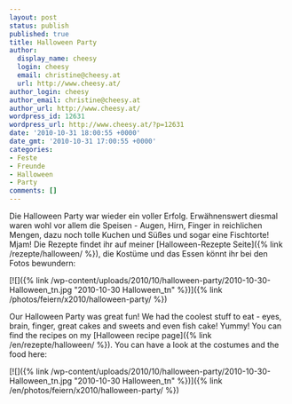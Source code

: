 ```yaml
---
layout: post
status: publish
published: true
title: Halloween Party
author:
  display_name: cheesy
  login: cheesy
  email: christine@cheesy.at
  url: http://www.cheesy.at/
author_login: cheesy
author_email: christine@cheesy.at
author_url: http://www.cheesy.at/
wordpress_id: 12631
wordpress_url: http://www.cheesy.at/?p=12631
date: '2010-10-31 18:00:55 +0000'
date_gmt: '2010-10-31 17:00:55 +0000'
categories:
- Feste
- Freunde
- Halloween
- Party
comments: []
---
```

<!--:de-->Die Halloween Party war wieder ein voller Erfolg. Erwähnenswert diesmal waren wohl vor allem die Speisen - Augen, Hirn, Finger in reichlichen Mengen, dazu noch tolle Kuchen und Süßes und sogar eine Fischtorte! Mjam! Die Rezepte findet ihr auf meiner [Halloween-Rezepte Seite]({% link /rezepte/halloween/ %}), die Kostüme und das Essen könnt ihr bei den Fotos bewundern:
[![]({% link /wp-content/uploads/2010/10/halloween-party/2010-10-30-Halloween_tn.jpg "2010-10-30 Halloween\_tn" %})]({% link /photos/feiern/x2010/halloween-party/ %})
<!--:--><!--:en-->Our Halloween Party was great fun! We had the coolest stuff to eat - eyes, brain, finger, great cakes and sweets and even fish cake! Yummy! You can find the recipes on my [Halloween recipe page]({% link /en/rezepte/halloween/ %}). You can have a look at the costumes and the food here:
[![]({% link /wp-content/uploads/2010/10/halloween-party/2010-10-30-Halloween_tn.jpg "2010-10-30 Halloween\_tn" %})]({% link /en/photos/feiern/x2010/halloween-party/ %})
<!--:-->
